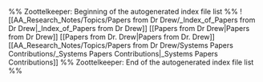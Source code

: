 %% Zoottelkeeper: Beginning of the autogenerated index file list  %%
 ![[AA_Research_Notes/Topics/Papers from Dr Drew/_Index_of_Papers from Dr Drew|_Index_of_Papers from Dr Drew]]
 [[Papers from Dr Drew|Papers from Dr Drew]]
 [[Papers from Dr. Drew|Papers from Dr. Drew]]
 [[AA_Research_Notes/Topics/Papers from Dr Drew/Systems Papers Contributions/_Systems Papers Contributions|_Systems Papers Contributions]]
%% Zoottelkeeper: End of the autogenerated index file list  %%
